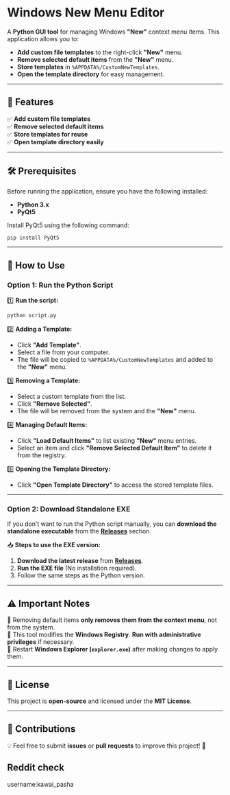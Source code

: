 # Windows New Menu Editor

A **Python GUI tool** for managing Windows **"New"** context menu items. This application allows you to:
- **Add custom file templates** to the right-click **"New"** menu.
- **Remove selected default items** from the **"New"** menu.
- **Store templates** in `%APPDATA%/CustomNewTemplates`.
- **Open the template directory** for easy management.

---

## 📌 Features
✅ **Add custom file templates**  
✅ **Remove selected default items**  
✅ **Store templates for reuse**  
✅ **Open template directory easily**  

---

## 🛠️ Prerequisites

Before running the application, ensure you have the following installed:

- **Python 3.x**
- **PyQt5**

Install PyQt5 using the following command:

```sh
pip install PyQt5
```

---

## 🚀 How to Use

### **Option 1: Run the Python Script**
1️⃣ **Run the script:**
   ```sh
   python script.py
   ```

2️⃣ **Adding a Template:**
   - Click **"Add Template"**.
   - Select a file from your computer.
   - The file will be copied to `%APPDATA%/CustomNewTemplates` and added to the **"New"** menu.

3️⃣ **Removing a Template:**
   - Select a custom template from the list.
   - Click **"Remove Selected"**.
   - The file will be removed from the system and the **"New"** menu.

4️⃣ **Managing Default Items:**
   - Click **"Load Default Items"** to list existing **"New"** menu entries.
   - Select an item and click **"Remove Selected Default Item"** to delete it from the registry.

5️⃣ **Opening the Template Directory:**
   - Click **"Open Template Directory"** to access the stored template files.

---

### **Option 2: Download Standalone EXE**
If you don’t want to run the Python script manually, you can **download the standalone executable** from the **[Releases](https://github.com/your-repo/releases)** section.

📥 **Steps to use the EXE version:**
1. **Download the latest release** from **[Releases](https://github.com/your-repo/releases)**.
2. **Run the EXE file** (No installation required).
3. Follow the same steps as the Python version.

---

## ⚠️ Important Notes
🔹 Removing default items **only removes them from the context menu**, not from the system.  
🔹 This tool modifies the **Windows Registry**. **Run with administrative privileges** if necessary.  
🔹 Restart **Windows Explorer (`explorer.exe`)** after making changes to apply them.  

---

## 📜 License
This project is **open-source** and licensed under the **MIT License**.

---

## 👥 Contributions
💡 Feel free to submit **issues** or **pull requests** to improve this project! 🚀  

## Reddit check
username:kawai_pasha